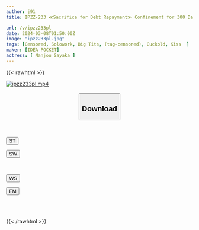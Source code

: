 ```yaml
---
author: j91
title: IPZZ-233 ≪Sacrifice for Debt Repayment≫ Confinement for 300 Days to an Incompetent Rich Old Man... Sex Education Every Day A Record of a Meat Urinal Slave Girl Who Continued to Make Her Climax. Aya Nanjo

url: /v/ipzz233pl
date: 2024-03-08T01:50:00Z
image: "ipzz233pl.jpg"
tags: [Censored, Solowork, Big Tits, (tag-censored), Cuckold, Kiss	]
maker: [IDEA POCKET]
actress: [ Nanjou Sayaka ]
---
```



{{< rawhtml >}}

<div class="video" data-videoid="QkdeKDqla1u0DKV">
    <a href="javascript:;">
        <img src="/v/ipzz233pl/ipzz233pl.jpg" width="WIDTH" height="HEIGHT" alt="ipzz233pl.mp4" loading="lazy">
    </a>
</div>

<script type="text/javascript" src="https://j91.asia/asset/on-demand-st.js"></script>

<br>
  <link rel="stylesheet" href="https://j91.asia/asset/bs5.css">
  
  <center>
  <button class="btn btn-primary" type="button" data-bs-toggle="collapse" data-bs-target=".multi-collapse" aria-expanded="false" aria-controls="multiCollapseExample1 multiCollapseExample2"><h2>Download</h2></button></center>
</p>
<div class="row">
  <div class="col">
    <div class="collapse multi-collapse" id="multiCollapseExample1">
      <div class="card card-body">
	      	      <br>
<div class="buttons">  
<p><a href="https://streamtape.to/v/QkdeKDqla1u0DKV" target="_blank"><button class="btn-hover color-3"><i class="fa fa-download"></i> ST</button></a></p>
<p><a href="https://cdnwish.com/n5572vyjxj7e" target="_blank"><button class="btn-hover color-2"><i class="fa fa-download"></i> SW</button></a></p></div>
    </div>
  </div>
</div>
  <div class="col">
    <div class="collapse multi-collapse" id="multiCollapseExample2">
      <div class="card card-body">
	      <br>
<div class="buttons">
<p><a href="https://wolfstream.tv/ml1lk6cggor2"><button class="btn-hover color-9"><i class="fa fa-download"></i> WS</button></a></p>
<p><a href="https://filemoon.sx/d/sszjx0q4giow"><button class="btn-hover color-8"><i class="fa fa-download"></i> FM</button></a></p></div>
<br><br>
      </div>
    </div>
  </div>
</div>

{{< /rawhtml >}}